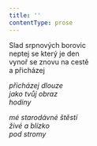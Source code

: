 ```yaml
---
title: ''
contentType: prose
---
```


<section>

Slad srpnových borovic  
neptej se který je den  
vynoř se znovu na cestě  
a přicházej

_přicházej dlouze  
jako tvůj obraz  
hodiny_

</section>

<section>

_mé starodávné štěstí  
živé a blízko  
pod stromy_

</section>
